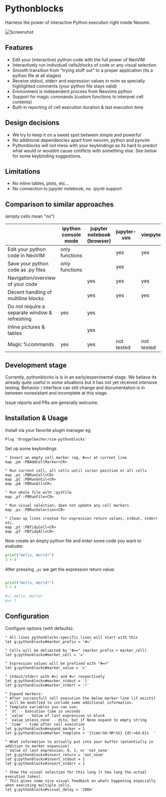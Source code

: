 
# Pythonblocks

Harness the power of interactive Python execution right inside Neovim.

![Screenshot](./pythonblocks.png)

## Features

 * Edit your (interactive) python code with the full power of NeoVIM
 * Interactively run individuall cells/blocks of code or any visual selection
 * Smooth transition from "trying stuff out" to a proper application (its a python file at all stages)
 * Receive stdout, stderr and expression values in nvim as specially highlighted comments (your python file stays valid)
 * Environment is independent process from Neovims python
 * Support for magic commands (custom functions to interpret cell contents)
 * Built-in reporting of cell execution duration & last execution time

## Design decisions

 * We try to keep it on a sweet spot between simple and powerful
 * No additional dependencies apart from neovim, python and pynvim
 * Pythonblocks will not mess with your keybindings as its hard to predict what would or wouldnt cause conflicts with something else.
   See below for some keybinding suggestions.

## Limitations

 * No inline tables, plots, etc...
 * No connection to jupyter notebook, no .ipynb support

## Comparison to similar approaches

(empty cells mean "no")

|                                               | ipython console mode | jupyter notebook (browser) | jupyter-vim | vimpyter | pythonblocks |
| ---                                           | ---                  | ---                        | ---         | ---      | ---          |
| Edit your python code in NeoVIM               | only functions       |                            | yes         | yes      | yes          |
| Save your python code as .py files            | only functions       |                            | yes         |          | yes          |
| Navigation/overview of your code              |                      | yes                        | yes         | yes      | yes          |
| Decent handling of multiline blocks           |                      | yes                        | yes         | yes      | yes          |
| Do not require a separate window & refreshing | yes                  | yes                        |             |          | yes          |
| Inline pictures & tables                      |                      | yes                        |             |          |              |
| Magic %commands                               | yes                  | yes                        | not tested  | not tested | yes        |

## Development stage

Currently, pythonblocks is is in an early/experimental stage.
We believe its already quite useful in some situations but it has not yet received intensive testing.
Behavior / interface can still change and documentation is in between nonexistant and incomplete at this stage.

Issue reports and PRs are generally welcome.

## Installation & Usage

Install via your favorite plugin manager eg

```Vim script
Plug 'Droggelbecher/vim-pythonblocks'
```

Set up some keybindings

```Vim script
" Insert an empty cell marker (eg. #==) at current line
map ,pm :PBAddCellMarker<CR>

" Run current cell, all cells until cursor position or all cells
map ,pc :PBRunCell<CR>
map ,pC :PBRunUntil<CR>
map ,pA :PBRunAll<CR>

" Run whole file with :py3file
map ,pf :PBRunFile<CR>

" Run visual selection, does not update any cell markers
map ,ps :PBRunSelection<CR>

" Clean up lines created for expression return values, stdout, stderr etc.
map ,pt :PBTidyCell<CR>
map ,pT :PBTidyAll<CR>
```

Now create an empty python file and  enter some code you want to evaluate:

```python
print("Hello, World!")
3 + 4
```
After pressing `,pc` we get the expression return value:

```python

print("Hello, World!")
3 + 4

#=| Hello, World!
#=> 7

```


## Configuration

Configure options (with defaults):

```Vim script
" All lines pythonblocks-specific lines will start with this
let g:pythonblocks#marker_prefix = '#=' 

" Cells will be delimited by "#==" (marker_prefix + marker_cell)
let g:pythonblocks#marker_cell = '='

" Expression values will be prefixed with "#=>"
let g:pythonblocks#marker_value = '>'

" stdout/stderr with #=| and #=! respectively
let g:pythonblocks#marker_stdout = '|'
let g:pythonblocks#marker_stderr = '!'

" Expand markers:
" After successfull cell execution the below marker line (if exists)
" will be modified to include some additional information.
" Template variables you can use:
" `dt` - Execution time in seconds
" `value` - Value of last expression in block
" `value_unless_none` - dito, but if None expand to empty string
" `time` - time after cell execution
let g:pythonblocks#expand_marker = 1
let g:pythonblocks#marker_template = '{time:%H:%M:%S} {dt:>64.6}s  '

" What information to actually put into your buffer (potentially in addition to marker expansion)
" Value of last expression; 0, 1, or 'not_none'
let g:pythonblocks#insert_return = 'not_none'
let g:pythonblocks#insert_stdout = 1
let g:pythonblocks#insert_stderr = 1

" Show the visual selection for this long (+ how long the actual execution takes).
" This gives some nice visual feedback on whats happening especially when executing multiple cells.
let g:pythonblocks#visual_delay = '200m'
```
